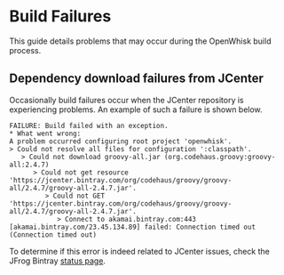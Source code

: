 <!--
#
# Licensed to the Apache Software Foundation (ASF) under one or more
# contributor license agreements.  See the NOTICE file distributed with
# this work for additional information regarding copyright ownership.
# The ASF licenses this file to You under the Apache License, Version 2.0
# (the "License"); you may not use this file except in compliance with
# the License.  You may obtain a copy of the License at
#
#     http://www.apache.org/licenses/LICENSE-2.0
#
# Unless required by applicable law or agreed to in writing, software
# distributed under the License is distributed on an "AS IS" BASIS,
# WITHOUT WARRANTIES OR CONDITIONS OF ANY KIND, either express or implied.
# See the License for the specific language governing permissions and
# limitations under the License.
#
-->

# Build Failures

This guide details problems that may occur during the OpenWhisk build process.

## Dependency download failures from JCenter

Occasionally build failures occur when the JCenter repository is experiencing problems. An example of such a failure
is shown below.

```
FAILURE: Build failed with an exception.
* What went wrong:
A problem occurred configuring root project 'openwhisk'.
> Could not resolve all files for configuration ':classpath'.
   > Could not download groovy-all.jar (org.codehaus.groovy:groovy-all:2.4.7)
      > Could not get resource 'https://jcenter.bintray.com/org/codehaus/groovy/groovy-all/2.4.7/groovy-all-2.4.7.jar'.
         > Could not GET 'https://jcenter.bintray.com/org/codehaus/groovy/groovy-all/2.4.7/groovy-all-2.4.7.jar'.
            > Connect to akamai.bintray.com:443 [akamai.bintray.com/23.45.134.89] failed: Connection timed out (Connection timed out)
```

To determine if this error is indeed related to JCenter issues, check the JFrog Bintray
[status page](http://status.bintray.com/).
